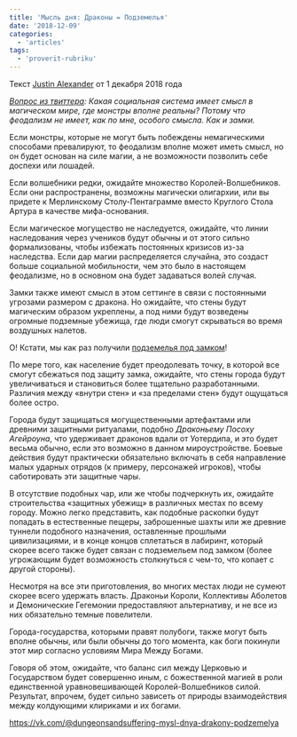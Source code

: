 ```yaml
---
title: 'Мысль дня: Драконы = Подземелья'
date: '2018-12-09'
categories:
  - 'articles'
tags:
  - 'proverit-rubriku'
---
```


Текст [Justin Alexander](https://vk.com/away.php?to=https://thealexandrian.net/about&cc_key=) от 1 декабря 2018 года

_[Вопрос из твиттера](https://vk.com/away.php?to=https%3A%2F%2Ftwitter.com%2Fdanhopea%2Fstatus%2F1066120571124092928&cc_key=): Какая социальная система имеет смысл в магическом мире, где монстры вполне реальны? Потому что феодализм не имеет, как по мне, особого смысла. Как и замки._

Если монстры, которые не могут быть побеждены немагическими способами превалируют, то феодализм вполне может иметь смысл, но он будет основан на силе магии, а не возможности позволить себе доспехи или лошадей.

Если волшебники редки, ожидайте множество Королей-Волшебников. Если они распространены, возможны магически олигархии, или вы придете к Мерлинскому Столу-Пентаграмме вместо Круглого Стола Артура в качестве мифа-основания.

Если магическое могущество не наследуется, ожидайте, что линии наследования через учеников будут обычны и от этого сильно формализованы, чтобы избежать постоянных кризисов из-за наследства. Если дар магии распределяется случайна, это создаст больше социальной мобильности, чем это было в настоящем феодализме, но в основном она будет задаваться волей случая.

Замки также имеют смысл в этом сеттинге в связи с постоянными угрозами размером с дракона. Но ожидайте, что стены будут магическим образом укреплены, а под ними будут возведены огромные подземные убежища, где люди смогут скрываться во время воздушных налетов.

О! Кстати, мы как раз получили [подземелья под замком](https://vk.com/away.php?to=https%3A%2F%2Fthealexandrian.net%2Fwordpress%2F40789%2Froleplaying-games%2Frunning-castle-blackmoor&cc_key=)!

По мере того, как население будет преодолевать точку, в которой все смогут сбежаться под защиту замка, ожидайте, что стены города будут увеличиваться и становиться более тщательно разработанными. Различия между «внутри стен» и «за пределами стен» будут ощущаться более остро.

Города будут защищаться могущественными артефактами или древними защитными ритуалами, подобно *Драконьему Посоху Агейроуна*, что удерживает драконов вдали от Уотердипа, и это будет весьма обычно, если это возможно в данном мироустройстве. Боевые действия будут практически обязательно включать в себя направление малых ударных отрядов (к примеру, персонажей игроков), чтобы саботировать эти защитные чары.

В отсутствие подобных чар, или же чтобы подчеркнуть их, ожидайте строительства «защитных убежищ» в различных местах по всему городу. Можно легко представить, как подобные раскопки будут попадать в естественные пещеры, заброшенные шахты или же древние туннели подобного назначения, оставленные прошлыми цивилизациями, и в конце концов сплетаться в лабиринт, который скорее всего также будет связан с подземельем под замком (более угрожающим будет возможность столкнуться с чем-то, что копает с другой стороны).

Несмотря на все эти приготовления, во многих местах люди не сумеют скорее всего удержать власть. Драконьи Короли, Коллективы Аболетов и Демонические Гегемонии предоставляют альтернативу, и не все из них обязательно темные повелители.

Города-государства, которыми правят полубоги, также могут быть вполне обычны, или были обычны до того момента, как боги покинули этот мир согласно условиям Мира Между Богами.

Говоря об этом, ожидайте, что баланс сил между Церковью и Государством будет совершенно иным, с божественной магией в роли единственной уравновешивающей Королей-Волшебников силой. Результат, впрочем, будет сильно зависеть от природы взаимодействия между колдующими клириками и их богами.

https://vk.com/@dungeonsandsuffering-mysl-dnya-drakony-podzemelya
